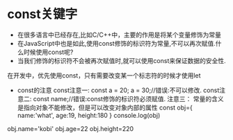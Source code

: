 # const关键字
- 在很多语言中已经存在,比如C/C++中，主要的作用是将某个变量修饰为常量
- 在JavaScript中也是如此,使用const修饰的标识符为常量,不可以再次赋值.什么时候使用const呢?
- 当我们修饰的标识符不会被再次赋值时,就可以使用const来保证数据的安全性.

在开发中，优先使用const，只有需要改变某一个标志符的时候才使用let
- const的注意
const注意一:
const a = 20;
a = 30;//错误:不可以修改.
const注意二:
const name;//错误:const修饰的标识符必须赋值.
注意三：
常量的含义是指向对象不能修改，但是可以改变对象内部的属性
const obj={
    name:'what',
    age:19,
    height:180
}
console.log(obj)

obj.name='kobi'
obj.age=22
obj.height=220


